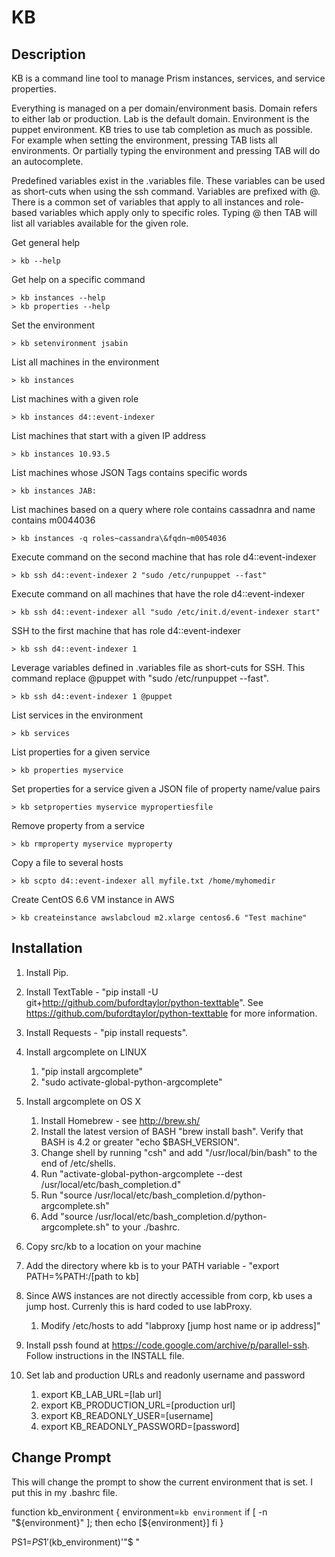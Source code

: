 # KB

## Description 
KB is a command line tool to manage Prism instances, services, and service properties.

Everything is managed on a per domain/environment basis. Domain refers to either lab or production. Lab is the default domain. Environment is the puppet environment.
KB tries to use tab completion as much as possible. For example when setting the environment, pressing TAB lists all environments. Or partially typing the environment
and pressing TAB will do an autocomplete.

Predefined variables exist in the .variables file. These variables can be used as short-cuts when using the ssh command. Variables are prefixed with @. There is a
common set of variables that apply to all instances and role-based variables which apply only to specific roles. Typing @ then TAB will list all variables available
for the given role.

Get general help

    > kb --help
    
Get help on a specific command
    
    > kb instances --help
    > kb properties --help

Set the environment

    > kb setenvironment jsabin
    
List all machines in the environment

    > kb instances
    
List machines with a given role

    > kb instances d4::event-indexer
    
List machines that start with a given IP address
    
    > kb instances 10.93.5
    
List machines whose JSON Tags contains specific words

    > kb instances JAB:
    
List machines based on a query where role contains cassadnra and name contains m0044036

    > kb instances -q roles~cassandra\&fqdn~m0054036
    
Execute command on the second machine that has role d4::event-indexer
    
    > kb ssh d4::event-indexer 2 "sudo /etc/runpuppet --fast"
    
Execute command on all machines that have the role d4::event-indexer

    > kb ssh d4::event-indexer all "sudo /etc/init.d/event-indexer start"
    
SSH to the first machine that has role d4::event-indexer

    > kb ssh d4::event-indexer 1
    
Leverage variables defined in .variables file as short-cuts for SSH. This command replace @puppet with "sudo /etc/runpuppet --fast".

    > kb ssh d4::event-indexer 1 @puppet
    
List services in the environment
    
    > kb services 
    
List properties for a given service

    > kb properties myservice
    
Set properties for a service given a JSON file of property name/value pairs

    > kb setproperties myservice mypropertiesfile   
    
Remove property from a service

    > kb rmproperty myservice myproperty
     
Copy a file to several hosts

    > kb scpto d4::event-indexer all myfile.txt /home/myhomedir
    
Create CentOS 6.6 VM instance in AWS

    > kb createinstance awslabcloud m2.xlarge centos6.6 "Test machine"
    
 
## Installation
 
1. Install Pip.
2. Install TextTable - "pip install -U git+http://github.com/bufordtaylor/python-texttable". See https://github.com/bufordtaylor/python-texttable for more information.
3. Install Requests - "pip install requests".
4. Install argcomplete on LINUX

    1. "pip install argcomplete"
    2. "sudo activate-global-python-argcomplete"
    
5. Install argcomplete on OS X
    
    1. Install Homebrew - see http://brew.sh/
    2. Install the latest version of BASH "brew install bash". Verify that BASH is 4.2 or greater "echo $BASH_VERSION".
    3. Change shell by running "csh" and add "/usr/local/bin/bash" to the end of /etc/shells.
    4. Run "activate-global-python-argcomplete --dest /usr/local/etc/bash_completion.d"
    5. Run "source /usr/local/etc/bash_completion.d/python-argcomplete.sh"
    6. Add "source /usr/local/etc/bash_completion.d/python-argcomplete.sh" to your ./bashrc.
    
6. Copy src/kb to a location on your machine
7. Add the directory where kb is to your PATH variable - "export PATH=%PATH:/[path to kb]
8. Since AWS instances are not directly accessible from corp, kb uses a jump host. Currenly this is hard coded to use labProxy.
    
    1. Modify /etc/hosts to add "labproxy	[jump host name or ip address]"
9. Install pssh found at https://code.google.com/archive/p/parallel-ssh. Follow instructions in the INSTALL file.
10. Set lab and production URLs and readonly username and password

    1. export KB_LAB_URL=[lab url]
    2. export KB_PRODUCTION_URL=[production url]
    3. export KB_READONLY_USER=[username]
    4. export KB_READONLY_PASSWORD=[password]
    
## Change Prompt 
This will change the prompt to show the current environment that is set. I put this in my .bashrc file.

function kb_environment {
  environment=`kb environment`
  if [ -n "${environment}" ]; then
        echo [${environment}]
  fi
}

PS1=$PS1'$(kb_environment)'"\$ "
 

